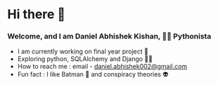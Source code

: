 # Hi there :wave:

### Welcome, and I am Daniel Abhishek Kishan, :technologist: Pythonista
* I am currently working on final year project :camera_flash:
* Exploring python, SQLAlchemy and Django :man_astronaut:
* How to reach me : email - daniel.abhishek002@gmail.com
* Fun fact : I like Batman :bat: and conspiracy theories :alien:
